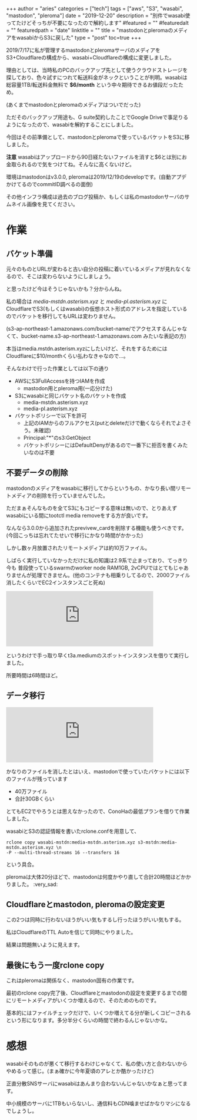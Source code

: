 +++
author = "aries"
categories = ["tech"]
tags = ["aws", "S3", "wasabi", "mastodon", "pleroma"]
date = "2019-12-20"
description = "別件でwasabi使ってたけどそっちが不要になったので解約します"
#featured = ""
#featuredalt = ""
featuredpath = "date"
linktitle = ""
title = "mastodonとpleromaのメディアをwasabiからS3に戻した"
type = "post"
toc=true
+++


2019/7/17に私が管理するmastodonとpleromaサーバのメディアをS3+Cloudflareの構成から、wasabi+Cloudflareの構成に変更しました。

理由としては、当時私のPCのバックアップ先として使うクラウドストレージを探しており、色々試すにつれて転送料金がネックということが判明。wasabiは総容量1TB/転送料金無料で __$6/month__ という中々期待できるお値段だったため。

(あくまでmastodonとpleromaのメディアはついでだった)

ただそのバックアップ用途も、G suite契約したことでGoogle Driveで事足りるようになったので、wasabiを解約することにしました。

今回はその前準備として、mastodonとpleromaで使っているバケットをS3に移しました。

__注意__ wasabiはアップロードから90日経たないファイルを消すと$6とは別にお金取られるので気をつけてね。そんなに高くないけど。

環境はmastodonはv3.0.0, pleromaは2019/12/19のdevelopです。(自動アプデかけてるのでcommitID調べるの面倒)

その他インフラ構成は過去のブログ投稿か、もしくは私のmastodonサーバのサムネイル画像を見てください。

# 作業

## バケット準備

元々のものとURLが変わると古い自分の投稿に着いているメディアが見れなくなるので、そこは変わらないようにしましょう。

と思ったけど今はそうじゃないかも？分からんね。

私の場合は _media-mstdn.asterism.xyz_ と _media-pl.asterism.xyz_ にCloudflareでS3(もしくはwasabi)の仮想ホスト形式のアドレスを指定しているのでバケットを移行してもURLは変わりません。

(s3-ap-northeast-1.amazonaws.com/bucket-name/でアクセスするんじゃなくて、bucket-name.s3-ap-northeast-1.amazonaws.com みたいな表記の方)

本当はmedia.mstdn.asterism.xyzにしたいけど、それをするためにはCloudflareに$10/monthくらい払わなきゃなので…。

そんなわけで行った作業としては以下の通り

- AWSにS3FullAccessを持つIAMを作成
  - mastodon用とpleroma用(一応分けた)
- S3にwasabiと同じバケット名のバケットを作成
  - media-mstdn.asterism.xyz
  - media-pl.asterism.xyz
- バケットポリシーで以下を許可
  - 上記のIAMからのフルアクセス(putとdeleteだけで動くならそれでよさそう。未確認)
  - Principal:"*"のs3:GetObject
  - バケットポリシーにはDefaultDenyがあるので一番下に拒否を書くみたいなのは不要


## 不要データの削除

mastodonのメディアをwasabiに移行してからというもの、かなり長い間リモートメディアの削除を行っていませんでした。

ただまぁそんなものを全てS3にもコピーする意味は無いので、とりあえずwasabiにいる間にtootctl media removeをする方が良いです。

なんなら3.0.0から追加されたprevivew_cardを削除する機能も使うべきです。(今回こっちは忘れてたせいで移行にかなり時間がかかった)

しかし数ヶ月放置されたリモートメディアは約10万ファイル。

しばらく実行していなかっただけに私の知識は2.9系で止まっており、てっきり今も
普段使っているswarmのworker node RAM1GB, 2vCPUではとてもじゃありませんが処理できません。(他のコンテナも相乗りしてるので、2000ファイル消したくらいでEC2インスタンスごと死ぬ)

<iframe src="https://mstdn.asterism.xyz/@aries/103334412629340105/embed" class="mastodon-embed" style="max-width: 100%; border: 0" width="400" allowfullscreen="allowfullscreen"></iframe><script src="https://mstdn.asterism.xyz/embed.js" async="async"></script>

というわけで手っ取り早くt3a.mediumのスポットインスタンスを借りて実行しました。

所要時間は6時間ほど。


## データ移行

<iframe src="https://mstdn.asterism.xyz/@aries/103335206516151766/embed" class="mastodon-embed" style="max-width: 100%; border: 0" width="400" allowfullscreen="allowfullscreen"></iframe><script src="https://mstdn.asterism.xyz/embed.js" async="async"></script>

かなりのファイルを消したとはいえ、mastodonで使っていたバケットには以下のファイルが残っています

- 40万ファイル
- 合計30GBくらい

とてもEC2でやろうとは思えなかったので、ConoHaの最低プランを借りて作業しました。

wasabiとS3の認証情報を書いたrclone.confを用意して、

```
rclone copy wasabi-mstdn:media-mstdn.asterism.xyz s3-mstdn:media-mstdn.asterism.xyz \n
-P --multi-thread-streams 16 --transfers 16
```

という具合。

pleromaは大体20分ほどで、mastodonは何度かやり直して合計20時間ほどかかりました。 :very_sad: 


## Cloudflareとmastodon, pleromaの設定変更

この2つは同時に行わないほうがいい気もするし行ったほうがいい気もする。

私はCloudflareのTTL Autoを信じて同時にやりました。

結果は問題無いように見えます。


## 最後にもう一度rclone copy

これはpleromaは関係なく、mastodon固有の作業です。

最初のrclone copy完了後、Cloudflareとmastodonの設定を変更するまでの間にリモートメディアがいくつか増えるので、そのためのものです。

基本的にはファイルチェックだけで、いくつか増えてる分が新しくコピーされるという形になります。多分半分くらいの時間で終わるんじゃないかな。


# 感想

wasabiそのものが悪くて移行するわけじゃなくて、私の使い方と合わないからやめるって感じ。(まぁ確かに今年夏頃のアレとか酷かったけど)

正直分散SNSサーバにwasabiはあんまり合わないんじゃないかなぁと思ってます。

中小規模のサーバに1TBもいらないし、通信料もCDN噛ませばかなりマシになるでしょうし。

